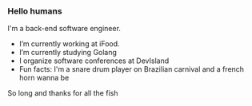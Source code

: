 ### Hello humans


I'm a back-end software engineer.

- I’m currently working at iFood.
- I’m currently studying Golang
- I organize software conferences at DevIsland
- Fun facts: I'm a snare drum player on Brazilian carnival and a french horn wanna be


So long and thanks for all the fish

